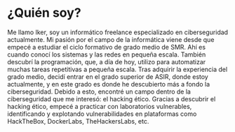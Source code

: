 # ¿Quién soy?

Me llamo Iker, soy un informático freelance especializado en ciberseguridad actualmente. Mi pasión por el campo de la informática viene desde que empecé a estudiar el ciclo formativo de grado medio de SMR. Ahí es cuando conocí los sistemas y las redes en pequeña escala. También descubrí la programación, que, a día de hoy, utilizo para automatizar muchas tareas repetitivas a pequeña escala. Tras adquirir la experiencia del grado medio, decidí entrar en el grado superior de ASIR, donde estoy actualmente, y en este grado es donde he descubierto más a fondo la ciberseguridad. Debido a esto, encontré un campo dentro de la ciberseguridad que me interesó: el hacking ético. Gracias a descubrir el hacking ético, empecé a practicar con laboratorios vulnerables, identificando y explotando vulnerabilidades en plataformas como HackTheBox, DockerLabs, TheHackersLabs, etc.
